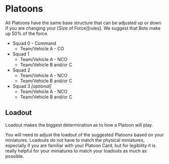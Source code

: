 # Platoons
All Platoons have the same base structure that can be adjusted up or down if you are changing your [Size of Force][rules]. We suggest that Bots make up 50% of the force.

[size]: /rules/size_of_force.md

* Squad 0 - Command
  * Team/Vehicle A - CO
* Squad 1
  * Team/Vehicle A - NCO
  * Team/Vehicle B and/or C
* Squad 2
  * Team/Vehicle A - NCO
  * Team/Vehicle B and/or C
* Squad 3 _\[optional]_
  * Team/Vehicle A - NCO
  * Team/Vehicle B and/or C

## **Loadout**
Loadout makes the biggest determination as to how a Platoon will play.

You will need to adjust the loadout of the suggested Platoons based on your miniatures. Loadouts do not have to match the physical miniatures, especially if you are familiar with your Platoon Card, but for legibility it is really helpful for your miniatures to match your loadouts as much as possible.

